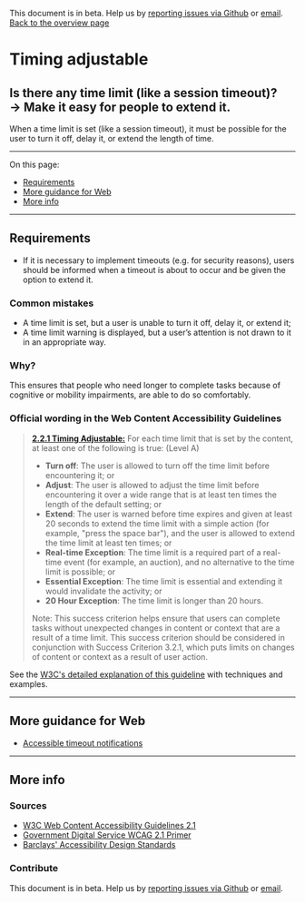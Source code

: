 This document is in beta. Help us by [reporting issues via Github](https://github.com/jfhector/accessibility-guidelines) or [email](mailto:jeanfrancois.hector@googlemail.com).
[Back to the overview page](./../index.html)

# Timing adjustable

## Is there any time limit (like a session timeout)?<br />&rarr; Make it easy for people to extend it.

When a time limit is set (like a session timeout), it must be possible for the user to turn it off, delay it, or extend the length of time.

---

On this page:

- [Requirements](#requirements)
- [More guidance for Web](#more-guidance-for-web)
- [More info](#more-info)

---

## Requirements

- If it is necessary to implement timeouts (e.g. for security reasons), users should be informed when a timeout is about to occur and be given the option to extend it.

### Common mistakes

- A time limit is set, but a user is unable to turn it off, delay it, or extend it;
- A time limit warning is displayed, but a user’s attention is not drawn to it in an appropriate way.

### Why?

This ensures that people who need longer to complete tasks because of cognitive or mobility impairments, are able to do so comfortably.

### Official wording in the Web Content Accessibility Guidelines

> [**2.2.1 Timing Adjustable:**](https://www.w3.org/TR/UNDERSTANDING-WCAG20/time-limits-required-behaviors.html) For each time limit that is set by the content, at least one of the following is true: (Level A)
>
> - **Turn off**: The user is allowed to turn off the time limit before encountering it; or
> - **Adjust**: The user is allowed to adjust the time limit before encountering it over a wide range that is at least ten times the length of the default setting; or
> - **Extend**: The user is warned before time expires and given at least 20 seconds to extend the time limit with a simple action (for example, "press the space bar"), and the user is allowed to extend the time limit at least ten times; or
> - **Real-time Exception**: The time limit is a required part of a real-time event (for example, an auction), and no alternative to the time limit is possible; or
> - **Essential Exception**: The time limit is essential and extending it would invalidate the activity; or
> - **20 Hour Exception**: The time limit is longer than 20 hours.
>
> Note: This success criterion helps ensure that users can complete tasks without unexpected changes in content or context that are a result of a time limit. This success criterion should be considered in conjunction with Success Criterion 3.2.1, which puts limits on changes of content or context as a result of user action.

See the [W3C's detailed explanation of this guideline](https://www.w3.org/TR/UNDERSTANDING-WCAG20/time-limits-required-behaviors.html) with techniques and examples.

---

## More guidance for Web

- [Accessible timeout notifications](https://tink.uk/accessible-timeout-notifications/)

---

## More info

### Sources

- [W3C Web Content Accessibility Guidelines 2.1](https://www.w3.org/TR/WCAG21/)
- [Government Digital Service WCAG 2.1 Primer](https://alphagov.github.io/wcag-primer/)
- [Barclays' Accessibility Design Standards](https://home.barclays/who-we-are/our-suppliers/our-requirements-of-external-suppliers/)

### Contribute

This document is in beta. Help us by [reporting issues via Github](https://github.com/jfhector/accessibility-guidelines) or [email](mailto:jeanfrancois.hector@googlemail.com).
